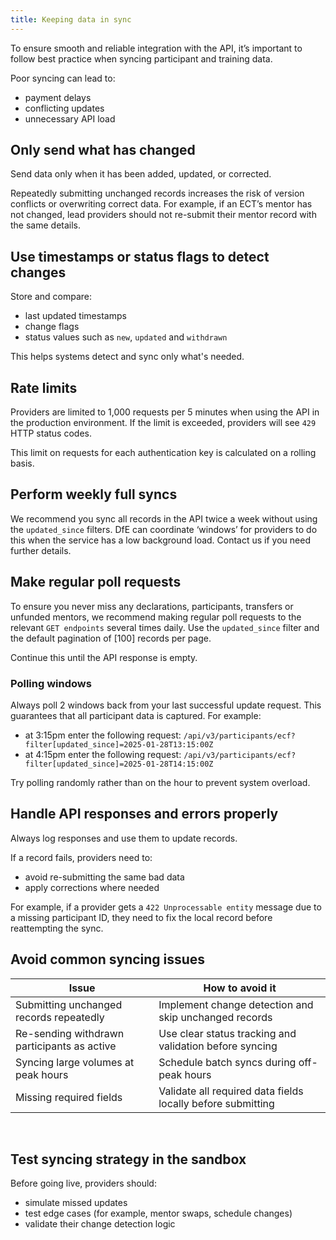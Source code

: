 ```yaml
---
title: Keeping data in sync
---
```


To ensure smooth and reliable integration with the API, it’s important to follow best practice when syncing participant and training data. 

Poor syncing can lead to: 

* payment delays
* conflicting updates
* unnecessary API load 

## Only send what has changed 

Send data only when it has been added, updated, or corrected. 

Repeatedly submitting unchanged records increases the risk of version conflicts or overwriting correct data. For example, if an ECT’s mentor has not changed, lead providers should not re-submit their mentor record with the same details. 

## Use timestamps or status flags to detect changes 

Store and compare: 

* last updated timestamps
* change flags
* status values such as `new`, `updated` and `withdrawn` 

This helps systems detect and sync only what's needed. 

## Rate limits 

Providers are limited to 1,000 requests per 5 minutes when using the API in the production environment. If the limit is exceeded, providers will see `429` HTTP status codes. 

This limit on requests for each authentication key is calculated on a rolling basis. 

## Perform weekly full syncs 

We recommend you sync all records in the API twice a week without using the `updated_since` filters. DfE can coordinate ‘windows’ for providers to do this when the service has a low background load. Contact us if you need further details. 

## Make regular poll requests 

To ensure you never miss any declarations, participants, transfers or unfunded mentors, we recommend making regular poll requests to the relevant `GET endpoints` several times daily. Use the `updated_since` filter and the default pagination of [100] records per page. 

Continue this until the API response is empty. 

### Polling windows 

Always poll 2 windows back from your last successful update request. This guarantees that all participant data is captured. For example: 

* at 3:15pm enter the following request: `/api/v3/participants/ecf?filter[updated_since]=2025-01-28T13:15:00Z`
* at 4:15pm enter the following request: `/api/v3/participants/ecf?filter[updated_since]=2025-01-28T14:15:00Z` 

Try polling randomly rather than on the hour to prevent system overload. 

## Handle API responses and errors properly 

Always log responses and use them to update records. 

If a record fails, providers need to: 

* avoid re-submitting the same bad data
* apply corrections where needed 

For example, if a provider gets a `422 Unprocessable entity` message due to a missing participant ID, they need to fix the local record before reattempting the sync. 

## Avoid common syncing issues

| Issue   | How to avoid it |
| -------------------- | ---------------------- |
| Submitting unchanged records repeatedly | Implement change detection and skip unchanged records | 
| Re-sending withdrawn participants as active | Use clear status tracking and validation before syncing | 
| Syncing large volumes at peak hours | Schedule batch syncs during off-peak hours | 
| Missing required fields | Validate all required data fields locally before submitting |
 
## Test syncing strategy in the sandbox

Before going live, providers should: 

* simulate missed updates 
* test edge cases (for example, mentor swaps, schedule changes) 
* validate their change detection logic 

